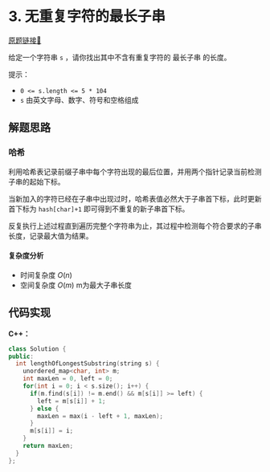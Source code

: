 # 3. 无重复字符的最长子串
[原题链接🔗](https://leetcode.cn/problems/longest-substring-without-repeating-characters/)

给定一个字符串 `s` ，请你找出其中不含有重复字符的 最长子串 的长度。

提示：

 - `0 <= s.length <= 5 * 104`
 - `s` 由英文字母、数字、符号和空格组成

## 解题思路
### 哈希

利用哈希表记录前缀子串中每个字符出现的最后位置，并用两个指针记录当前检测子串的起始下标。

当新加入的字符已经在子串中出现过时，哈希表值必然大于子串首下标，此时更新首下标为 `hash[char]+1` 即可得到不重复的新子串首下标。

反复执行上述过程直到遍历完整个字符串为止，其过程中检测每个符合要求的子串长度，记录最大值为结果。

#### 复杂度分析
 - 时间复杂度 $O(n)$
 - 空间复杂度 $O(m)$ m为最大子串长度


## 代码实现
**C++：**

```C++
class Solution {
public:
  int lengthOfLongestSubstring(string s) {
    unordered_map<char, int> m;
    int maxLen = 0, left = 0;
    for(int i = 0; i < s.size(); i++) {
      if(m.find(s[i]) != m.end() && m[s[i]] >= left) {
        left = m[s[i]] + 1;
      } else {
        maxLen = max(i - left + 1, maxLen);
      }
      m[s[i]] = i;
    }
    return maxLen;
  }
};
```
